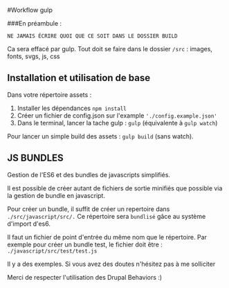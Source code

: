 #Workflow gulp

###En préambule :

`NE JAMAIS ÉCRIRE QUOI QUE CE SOIT DANS LE DOSSIER BUILD`

Ca sera effacé par gulp. Tout doit se faire dans le dossier `/src` : images, fonts, svgs, js, css


## Installation et utilisation de base
Dans votre répertoire assets :
1. Installer les dépendances `npm install`
2. Créer un fichier de config.json sur l'example `'./config.example.json'`
3. Dans le terminal, lancer la tache gulp : `gulp` (équivalente à `gulp watch`)

Pour lancer un simple build des assets : `gulp build` (sans watch).


## JS BUNDLES
Gestion de l'ES6 et des bundles de javascripts simplifiés.

Il est possible de créer autant de fichiers de sortie minifiés que possible via la gestion de bundle en javascript.

Pour créer un bundle, il suffit de créer un repertoire dans `./src/javascript/src/.`
Ce répertoire sera `bundlisé` gâce au système d'import d'es6.

Il faut un fichier de point d'entrée du même nom que le répertoire.
Par exemple pour créer un bundle test, le fichier doit être :
`./javascript/src/test/test.js`

Il y a des exemples. Si vous avez des doutes n'hésitez pas à me solliciter

Merci de respecter l'utilisation des Drupal Behaviors :)
